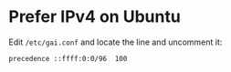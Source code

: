 # Prefer IPv4 on Ubuntu


Edit `/etc/gai.conf` and locate the line and uncomment it:
```
precedence ::ffff:0:0/96  100
```
